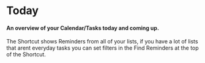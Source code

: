 # Today
#### An overview of your Calendar/Tasks today and coming up.

The Shortcut shows Reminders from all of your lists, if you have a lot of lists that arent everyday tasks you can set filters in the Find Reminders at the top of the Shortcut.
